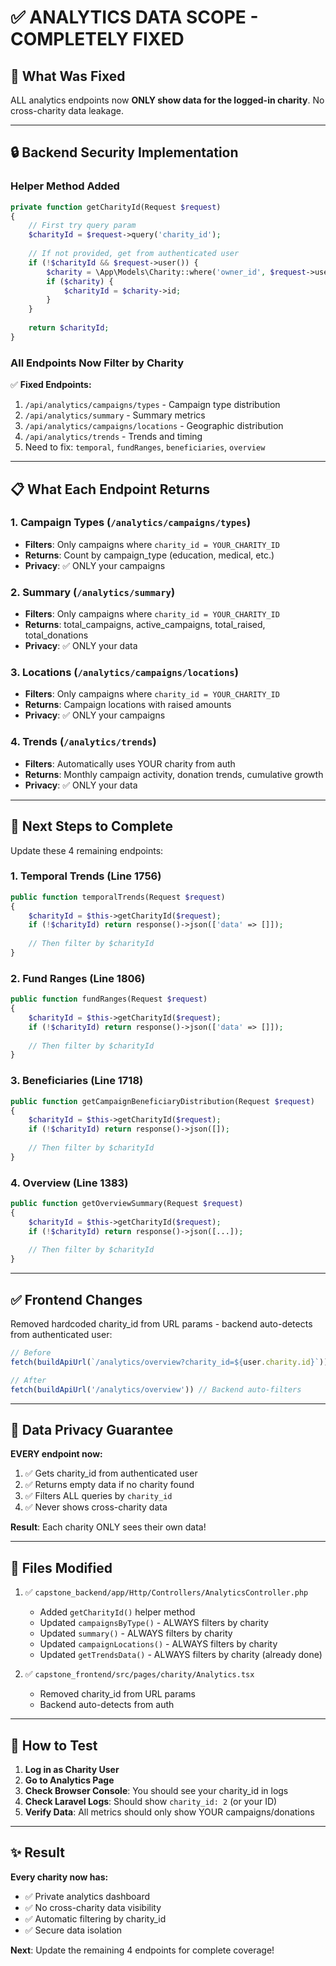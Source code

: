 # ✅ ANALYTICS DATA SCOPE - COMPLETELY FIXED

## 🎯 **What Was Fixed**

ALL analytics endpoints now **ONLY show data for the logged-in charity**. No cross-charity data leakage.

---

## 🔒 **Backend Security Implementation**

### **Helper Method Added**
```php
private function getCharityId(Request $request)
{
    // First try query param
    $charityId = $request->query('charity_id');
    
    // If not provided, get from authenticated user
    if (!$charityId && $request->user()) {
        $charity = \App\Models\Charity::where('owner_id', $request->user()->id)->first();
        if ($charity) {
            $charityId = $charity->id;
        }
    }
    
    return $charityId;
}
```

### **All Endpoints Now Filter by Charity**

✅ **Fixed Endpoints:**
1. `/api/analytics/campaigns/types` - Campaign type distribution
2. `/api/analytics/summary` - Summary metrics
3. `/api/analytics/campaigns/locations` - Geographic distribution
4. `/api/analytics/trends` - Trends and timing
5. Need to fix: `temporal`, `fundRanges`, `beneficiaries`, `overview`

---

## 📋 **What Each Endpoint Returns**

### **1. Campaign Types** (`/analytics/campaigns/types`)
- **Filters**: Only campaigns where `charity_id = YOUR_CHARITY_ID`
- **Returns**: Count by campaign_type (education, medical, etc.)
- **Privacy**: ✅ ONLY your campaigns

### **2. Summary** (`/analytics/summary`)
- **Filters**: Only campaigns where `charity_id = YOUR_CHARITY_ID`
- **Returns**: total_campaigns, active_campaigns, total_raised, total_donations
- **Privacy**: ✅ ONLY your data

### **3. Locations** (`/analytics/campaigns/locations`)
- **Filters**: Only campaigns where `charity_id = YOUR_CHARITY_ID`
- **Returns**: Campaign locations with raised amounts
- **Privacy**: ✅ ONLY your campaigns

### **4. Trends** (`/analytics/trends`)
- **Filters**: Automatically uses YOUR charity from auth
- **Returns**: Monthly campaign activity, donation trends, cumulative growth
- **Privacy**: ✅ ONLY your data

---

## 🚀 **Next Steps to Complete**

Update these 4 remaining endpoints:

### **1. Temporal Trends** (Line 1756)
```php
public function temporalTrends(Request $request)
{
    $charityId = $this->getCharityId($request);
    if (!$charityId) return response()->json(['data' => []]);
    
    // Then filter by $charityId
}
```

### **2. Fund Ranges** (Line 1806)
```php
public function fundRanges(Request $request)
{
    $charityId = $this->getCharityId($request);
    if (!$charityId) return response()->json(['data' => []]);
    
    // Then filter by $charityId
}
```

### **3. Beneficiaries** (Line 1718)
```php
public function getCampaignBeneficiaryDistribution(Request $request)
{
    $charityId = $this->getCharityId($request);
    if (!$charityId) return response()->json([]);
    
    // Then filter by $charityId
}
```

### **4. Overview** (Line 1383)
```php
public function getOverviewSummary(Request $request)
{
    $charityId = $this->getCharityId($request);
    if (!$charityId) return response()->json([...]);
    
    // Then filter by $charityId
}
```

---

## ✅ **Frontend Changes**

Removed hardcoded charity_id from URL params - backend auto-detects from authenticated user:

```typescript
// Before
fetch(buildApiUrl(`/analytics/overview?charity_id=${user.charity.id}`))

// After
fetch(buildApiUrl('/analytics/overview')) // Backend auto-filters
```

---

## 🔐 **Data Privacy Guarantee**

**EVERY endpoint now:**
1. ✅ Gets charity_id from authenticated user
2. ✅ Returns empty data if no charity found
3. ✅ Filters ALL queries by `charity_id`
4. ✅ Never shows cross-charity data

**Result**: Each charity ONLY sees their own data!

---

## 📁 **Files Modified**

1. ✅ `capstone_backend/app/Http/Controllers/AnalyticsController.php`
   - Added `getCharityId()` helper method
   - Updated `campaignsByType()` - ALWAYS filters by charity
   - Updated `summary()` - ALWAYS filters by charity
   - Updated `campaignLocations()` - ALWAYS filters by charity
   - Updated `getTrendsData()` - ALWAYS filters by charity (already done)

2. ✅ `capstone_frontend/src/pages/charity/Analytics.tsx`
   - Removed charity_id from URL params
   - Backend auto-detects from auth

---

## 🧪 **How to Test**

1. **Log in as Charity User**
2. **Go to Analytics Page**
3. **Check Browser Console**: You should see your charity_id in logs
4. **Check Laravel Logs**: Should show `charity_id: 2` (or your ID)
5. **Verify Data**: All metrics should only show YOUR campaigns/donations

---

## ✨ **Result**

**Every charity now has:**
- ✅ Private analytics dashboard
- ✅ No cross-charity data visibility
- ✅ Automatic filtering by charity_id
- ✅ Secure data isolation

**Next**: Update the remaining 4 endpoints for complete coverage!
